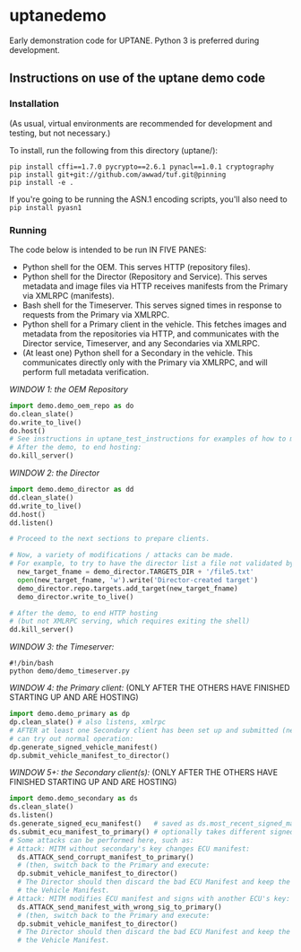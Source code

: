 # uptanedemo
Early demonstration code for UPTANE. Python 3 is preferred during development.

## Instructions on use of the uptane demo code
### Installation
(As usual, virtual environments are recommended for development and testing, but not necessary.)

To install, run the following from this directory (uptane/):
```
pip install cffi==1.7.0 pycrypto==2.6.1 pynacl==1.0.1 cryptography
pip install git+git://github.com/awwad/tuf.git@pinning
pip install -e .
```

If you're going to be running the ASN.1 encoding scripts, you'll also need to `pip install pyasn1`


### Running
The code below is intended to be run IN FIVE PANES:
- Python shell for the OEM. This serves HTTP (repository files).
- Python shell for the Director (Repository and Service). This serves metadata and image files via HTTP receives manifests from the Primary via XMLRPC (manifests).
- Bash shell for the Timeserver. This serves signed times in response to requests from the Primary via XMLRPC.
- Python shell for a Primary client in the vehicle. This fetches images and metadata from the repositories via HTTP, and communicates with the Director service, Timeserver, and any Secondaries via XMLRPC.
- (At least one) Python shell for a Secondary in the vehicle. This communicates directly only with the Primary via XMLRPC, and will perform full metadata verification.


*WINDOW 1: the OEM Repository*
```python
import demo.demo_oem_repo as do
do.clean_slate()
do.write_to_live()
do.host()
# See instructions in uptane_test_instructions for examples of how to manipulate further.
# After the demo, to end hosting:
do.kill_server()
```


*WINDOW 2: the Director*
```python
import demo.demo_director as dd
dd.clean_slate()
dd.write_to_live()
dd.host()
dd.listen()

# Proceed to the next sections to prepare clients.

# Now, a variety of modifications / attacks can be made.
# For example, to try to have the director list a file not validated by the oem:
  new_target_fname = demo_director.TARGETS_DIR + '/file5.txt'
  open(new_target_fname, 'w').write('Director-created target')
  demo_director.repo.targets.add_target(new_target_fname)
  demo_director.write_to_live()

# After the demo, to end HTTP hosting
# (but not XMLRPC serving, which requires exiting the shell)
dd.kill_server()
```


*WINDOW 3: the Timeserver:*
```shell
#!/bin/bash
python demo/demo_timeserver.py
```

*WINDOW 4: the Primary client:*
(ONLY AFTER THE OTHERS HAVE FINISHED STARTING UP AND ARE HOSTING)
```python
import demo.demo_primary as dp
dp.clean_slate() # also listens, xmlrpc
# AFTER at least one Secondary client has been set up and submitted (next section), you
# can try out normal operation:
dp.generate_signed_vehicle_manifest()
dp.submit_vehicle_manifest_to_director()
```

*WINDOW 5+: the Secondary client(s):*
(ONLY AFTER THE OTHERS HAVE FINISHED STARTING UP AND ARE HOSTING)
```python
import demo.demo_secondary as ds
ds.clean_slate()
ds.listen()
ds.generate_signed_ecu_manifest()   # saved as ds.most_recent_signed_manifest
ds.submit_ecu_manifest_to_primary() # optionally takes different signed manifest
# Some attacks can be performed here, such as:
# Attack: MITM without secondary's key changes ECU manifest:
  ds.ATTACK_send_corrupt_manifest_to_primary()
  # (then, switch back to the Primary and execute:
  dp.submit_vehicle_manifest_to_director()
  # The Director should then discard the bad ECU Manifest and keep the rest of
  # the Vehicle Manifest.
# Attack: MITM modifies ECU manifest and signs with another ECU's key:
  ds.ATTACK_send_manifest_with_wrong_sig_to_primary()
  # (then, switch back to the Primary and execute:
  dp.submit_vehicle_manifest_to_director()
  # The Director should then discard the bad ECU Manifest and keep the rest of
  # the Vehicle Manifest.
